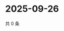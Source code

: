 # 2025-09-26

共 0 条

<!-- BEGIN ZHIHUVIDEO -->
<!-- 最后更新时间 Fri Sep 26 2025 11:26:36 GMT+0800 (China Standard Time) -->

<!-- END ZHIHUVIDEO -->
